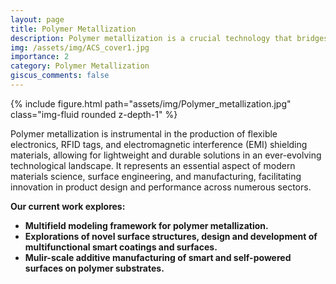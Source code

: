 ```yaml
---
layout: page
title: Polymer Metallization
description: Polymer metallization is a crucial technology that bridges the gap between the diverse properties of polymers and the desirable electrically conductive attributes of metals. It plays a pivotal role in a wide range of industries, including electronics, automotive, aerospace, energy harvesting, and many more.  
img: /assets/img/ACS_cover1.jpg
importance: 2
category: Polymer Metallization
giscus_comments: false
---
```



<div class="row">
    <div class="col-sm mt-3 mt-md-0">
        {% include figure.html path="assets/img/Polymer_metallization.jpg" class="img-fluid rounded z-depth-1" %}
    </div>
</div>

Polymer metallization is instrumental in the production of flexible electronics, RFID tags, and electromagnetic interference (EMI) shielding materials, allowing for lightweight and durable solutions in an ever-evolving technological landscape. It represents an essential aspect of modern materials science, surface engineering, and manufacturing, facilitating innovation in product design and performance across numerous sectors.

<b> Our current work explores:</b>
<ul>
<li> <b> Multifield modeling framework for polymer metallization. </b> </li>
<li> <b> Explorations of novel surface structures, design and development of multifunctional smart coatings and surfaces. </b> 
<li> <b> Mulir-scale additive manufacturing of smart and self-powered surfaces on polymer substrates. </b> </li>




